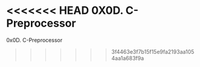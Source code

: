 <<<<<<< HEAD
0X0D. C- Preprocessor
=======
0x0D. C-Preprocessor
>>>>>>> 3f4463e3f7b15f15e9fa2193aa1054aa1a683f9a
